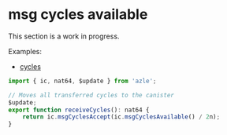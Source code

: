 # msg cycles available

This section is a work in progress.

Examples:

-   [cycles](https://github.com/demergent-labs/azle/tree/main/examples/cycles)

```typescript
import { ic, nat64, $update } from 'azle';

// Moves all transferred cycles to the canister
$update;
export function receiveCycles(): nat64 {
    return ic.msgCyclesAccept(ic.msgCyclesAvailable() / 2n);
}
```
